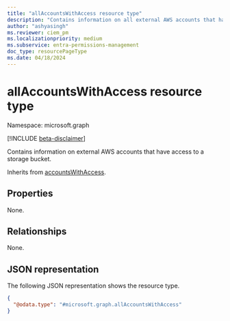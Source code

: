 ```yaml
---
title: "allAccountsWithAccess resource type"
description: "Contains information on all external AWS accounts that have access to a storage bucket."
author: "ashyasingh"
ms.reviewer: ciem_pm
ms.localizationpriority: medium
ms.subservice: entra-permissions-management
doc_type: resourcePageType
ms.date: 04/18/2024
---
```


# allAccountsWithAccess resource type

Namespace: microsoft.graph

[!INCLUDE [beta-disclaimer](../../includes/beta-disclaimer.md)]

Contains information on external AWS accounts that have access to a storage bucket.

Inherits from [accountsWithAccess](../resources/accountswithaccess.md).

## Properties
None.

## Relationships
None.

## JSON representation
The following JSON representation shows the resource type.
<!-- {
  "blockType": "resource",
  "@odata.type": "microsoft.graph.allAccountsWithAccess"
}
-->
``` json
{
  "@odata.type": "#microsoft.graph.allAccountsWithAccess"
}
```

